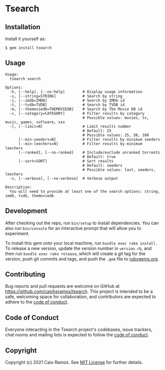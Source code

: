 # Tsearch

## Installation

Install it yourself as:

    $ gem install tsearch

## Usage

```
Usage:
  tsearch search

Options:
  -h, [--help], [--no-help]        # Display usage information
  -s, [--string=STRING]            # Search by string
  -i, [--imdb=IMDB]                # Search by IMDb id
  -t, [--tvdb=TVDB]                # Search by TVDB id
  -m, [--themoviedb=THEMOVIEDB]    # Search by The Movie DB id
  -c, [--category=CATEGORY]        # Filter results by category
                                   # Possible values: movies, tv, music, games, software, xxx
  -l, [--limit=N]                  # Limit results number
                                   # Default: 25
                                   # Possible values: 25, 50, 100
      [--min-seeders=N]            # Filter results by minimum seeders
      [--min-leechers=N]           # Filter results by minimum leechers
      [--ranked], [--no-ranked]    # Include/exclude unranked torrents
                                   # Default: true
      [--sort=SORT]                # Sort results
                                   # Default: seeders
                                   # Possible values: last, seeders, leechers
  -v, [--verbose], [--no-verbose]  # Verbose output

Description:
  You will need to provide at least one of the search options: string, imdb, tvdb, themoviedb
```

## Development

After checking out the repo, run `bin/setup` to install dependencies. You can also run `bin/console` for an interactive prompt that will allow you to experiment.

To install this gem onto your local machine, run `bundle exec rake install`. To release a new version, update the version number in `version.rb`, and then run `bundle exec rake release`, which will create a git tag for the version, push git commits and tags, and push the `.gem` file to [rubygems.org](https://rubygems.org).

## Contributing

Bug reports and pull requests are welcome on GitHub at https://github.com/caiohsramos/tsearch. This project is intended to be a safe, welcoming space for collaboration, and contributors are expected to adhere to the [code of conduct](https://github.com/caiohsramos/tsearch/blob/master/CODE_OF_CONDUCT.md).


## Code of Conduct

Everyone interacting in the Tsearch project's codebases, issue trackers, chat rooms and mailing lists is expected to follow the [code of conduct](https://github.com/[USERNAME]/tsearch/blob/master/CODE_OF_CONDUCT.md).

## Copyright

Copyright (c) 2021 Caio Ramos. See [MIT License](LICENSE.txt) for further details.